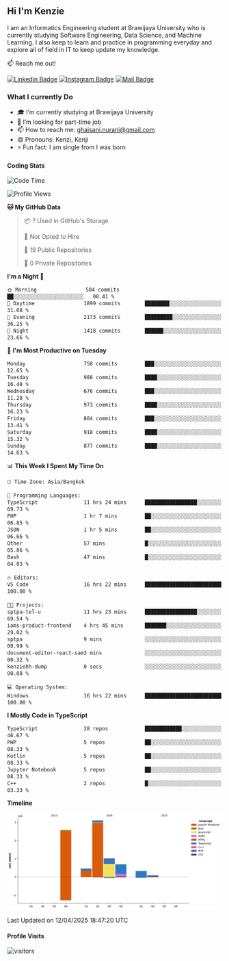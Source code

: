 ## Hi I'm Kenzie


I am an Informatics Engineering student at Brawijaya University who is currently studying Software Engineering, Data Science, and Machine Learning. I also keep to learn and practice in programming everyday and explore all of field in IT to keep update my knowledge.

:mailbox: Reach me out!

[![Linkedin Badge](https://img.shields.io/badge/-Kenzie_Taqiyassar-0e76a8?style=flat&labelColor=0e76a8&logo=linkedin&logoColor=white)](https://www.linkedin.com/in/kenzie-taqiyassar-37458b1aa/) 
[![Instagram Badge](https://img.shields.io/badge/-@__kenziehh_-e84393?style=flat&labelColor=e84393&logo=instagram&logoColor=white)](https://www.instagram.com/_kenziehh/) 
[![Mail Badge](https://img.shields.io/badge/-ghaisani.nurani-c0392b?style=flat&labelColor=c0392b&logo=gmail&logoColor=white)](mailto:ghaisani.nurani@gmail.com)

### What I currently Do

- 🎓 I’m currently studying at Brawijaya University
- 💼 I’m looking for part-time job
- 📫 How to reach me: ghaisani.nurani@gmail.com
- 😄 Pronouns: Kenzi, Kenji
- ⚡ Fun fact: I am single from I was born

#### Coding Stats
<!--START_SECTION:waka-->
![Code Time](http://img.shields.io/badge/Code%20Time-1%2C180%20hrs%2015%20mins-blue)

![Profile Views](http://img.shields.io/badge/Profile%20Views-0-blue)

**🐱 My GitHub Data** 

> 📦 ? Used in GitHub's Storage 
 > 
> 🚫 Not Opted to Hire
 > 
> 📜 19 Public Repositories 
 > 
> 🔑 0 Private Repositories 
 > 
**I'm a Night 🦉** 

```text
🌞 Morning                504 commits         ██░░░░░░░░░░░░░░░░░░░░░░░   08.41 % 
🌆 Daytime                1899 commits        ████████░░░░░░░░░░░░░░░░░   31.68 % 
🌃 Evening                2173 commits        █████████░░░░░░░░░░░░░░░░   36.25 % 
🌙 Night                  1418 commits        ██████░░░░░░░░░░░░░░░░░░░   23.66 % 
```
📅 **I'm Most Productive on Tuesday** 

```text
Monday                   758 commits         ███░░░░░░░░░░░░░░░░░░░░░░   12.65 % 
Tuesday                  988 commits         ████░░░░░░░░░░░░░░░░░░░░░   16.48 % 
Wednesday                676 commits         ███░░░░░░░░░░░░░░░░░░░░░░   11.28 % 
Thursday                 973 commits         ████░░░░░░░░░░░░░░░░░░░░░   16.23 % 
Friday                   804 commits         ███░░░░░░░░░░░░░░░░░░░░░░   13.41 % 
Saturday                 918 commits         ████░░░░░░░░░░░░░░░░░░░░░   15.32 % 
Sunday                   877 commits         ████░░░░░░░░░░░░░░░░░░░░░   14.63 % 
```


📊 **This Week I Spent My Time On** 

```text
🕑︎ Time Zone: Asia/Bangkok

💬 Programming Languages: 
TypeScript               11 hrs 24 mins      █████████████████░░░░░░░░   69.73 % 
PHP                      1 hr 7 mins         ██░░░░░░░░░░░░░░░░░░░░░░░   06.85 % 
JSON                     1 hr 5 mins         ██░░░░░░░░░░░░░░░░░░░░░░░   06.66 % 
Other                    57 mins             █░░░░░░░░░░░░░░░░░░░░░░░░   05.86 % 
Bash                     47 mins             █░░░░░░░░░░░░░░░░░░░░░░░░   04.83 % 

🔥 Editors: 
VS Code                  16 hrs 22 mins      █████████████████████████   100.00 % 

🐱‍💻 Projects: 
sptpa-tel-u              11 hrs 23 mins      █████████████████░░░░░░░░   69.54 % 
iams-product-frontend    4 hrs 45 mins       ███████░░░░░░░░░░░░░░░░░░   29.02 % 
sptpa                    9 mins              ░░░░░░░░░░░░░░░░░░░░░░░░░   00.99 % 
document-editor-react-sam3 mins              ░░░░░░░░░░░░░░░░░░░░░░░░░   00.32 % 
kenziehh-dump            0 secs              ░░░░░░░░░░░░░░░░░░░░░░░░░   00.08 % 

💻 Operating System: 
Windows                  16 hrs 22 mins      █████████████████████████   100.00 % 
```

**I Mostly Code in TypeScript** 

```text
TypeScript               28 repos            ████████████░░░░░░░░░░░░░   46.67 % 
PHP                      5 repos             ██░░░░░░░░░░░░░░░░░░░░░░░   08.33 % 
Kotlin                   5 repos             ██░░░░░░░░░░░░░░░░░░░░░░░   08.33 % 
Jupyter Notebook         5 repos             ██░░░░░░░░░░░░░░░░░░░░░░░   08.33 % 
C++                      2 repos             █░░░░░░░░░░░░░░░░░░░░░░░░   03.33 % 
```



**Timeline**

![Lines of Code chart](https://raw.githubusercontent.com/kenziehh/kenziehh/master/assets/bar_graph.png)


 Last Updated on 12/04/2025 18:47:20 UTC
<!--END_SECTION:waka-->


#### Profile Visits

![visitors](https://visitor-badge.glitch.me/badge?page_id=kenziehh.kenziehh)





